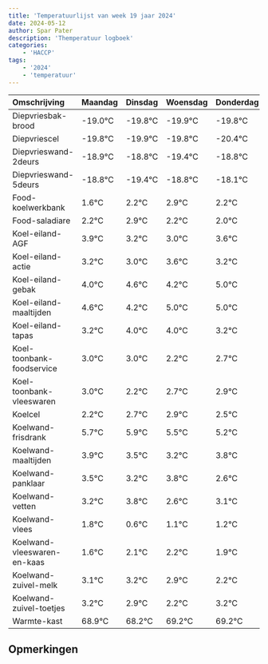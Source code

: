 ```yaml
---
title: 'Temperatuurlijst van week 19 jaar 2024'
date: 2024-05-12
author: Spar Pater
description: 'Themperatuur logboek'
categories:
    - 'HACCP'
tags:
    - '2024'
    - 'temperatuur'
---
```

|Omschrijving|Maandag|Dinsdag|Woensdag|Donderdag|Vrijdag|Zaterdag|Zondag|
|:---|:---|:---|:---|:---|:---|:---|:---|
|Diepvriesbak-brood|-19.0°C|-19.8°C|-19.9°C|-19.8°C|-20.4°C|-19.8°C|-19.1°C|
|Diepvriescel|-19.8°C|-19.9°C|-19.8°C|-20.4°C|-19.8°C|-19.1°C|-19.8°C|
|Diepvrieswand-2deurs|-18.9°C|-18.8°C|-19.4°C|-18.8°C|-18.1°C|-18.8°C|-19.0°C|
|Diepvrieswand-5deurs|-18.8°C|-19.4°C|-18.8°C|-18.1°C|-18.8°C|-19.0°C|-18.4°C|
|Food-koelwerkbank|1.6°C|2.2°C|2.9°C|2.2°C|2.0°C|2.6°C|2.2°C|
|Food-saladiare|2.2°C|2.9°C|2.2°C|2.0°C|2.6°C|2.2°C|3.0°C|
|Koel-eiland-AGF|3.9°C|3.2°C|3.0°C|3.6°C|3.2°C|4.0°C|4.0°C|
|Koel-eiland-actie|3.2°C|3.0°C|3.6°C|3.2°C|4.0°C|4.0°C|3.2°C|
|Koel-eiland-gebak|4.0°C|4.6°C|4.2°C|5.0°C|5.0°C|4.2°C|4.7°C|
|Koel-eiland-maaltijden|4.6°C|4.2°C|5.0°C|5.0°C|4.2°C|4.7°C|4.9°C|
|Koel-eiland-tapas|3.2°C|4.0°C|4.0°C|3.2°C|3.7°C|3.9°C|3.5°C|
|Koel-toonbank-foodservice|3.0°C|3.0°C|2.2°C|2.7°C|2.9°C|2.5°C|2.2°C|
|Koel-toonbank-vleeswaren|3.0°C|2.2°C|2.7°C|2.9°C|2.5°C|2.2°C|2.8°C|
|Koelcel|2.2°C|2.7°C|2.9°C|2.5°C|2.2°C|2.8°C|1.6°C|
|Koelwand-frisdrank|5.7°C|5.9°C|5.5°C|5.2°C|5.8°C|4.6°C|5.1°C|
|Koelwand-maaltijden|3.9°C|3.5°C|3.2°C|3.8°C|2.6°C|3.1°C|3.2°C|
|Koelwand-panklaar|3.5°C|3.2°C|3.8°C|2.6°C|3.1°C|3.2°C|2.9°C|
|Koelwand-vetten|3.2°C|3.8°C|2.6°C|3.1°C|3.2°C|2.9°C|2.2°C|
|Koelwand-vlees|1.8°C|0.6°C|1.1°C|1.2°C|0.9°C|0.2°C|1.2°C|
|Koelwand-vleeswaren-en-kaas|1.6°C|2.1°C|2.2°C|1.9°C|1.2°C|2.2°C|2.2°C|
|Koelwand-zuivel-melk|3.1°C|3.2°C|2.9°C|2.2°C|3.2°C|3.2°C|3.5°C|
|Koelwand-zuivel-toetjes|3.2°C|2.9°C|2.2°C|3.2°C|3.2°C|3.5°C|3.0°C|
|Warmte-kast|68.9°C|68.2°C|69.2°C|69.2°C|69.5°C|69.0°C|68.6°C|

## Opmerkingen


